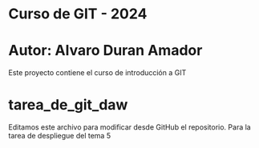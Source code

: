 # Curso de GIT - 2024
# Autor: Alvaro Duran Amador

Este proyecto contiene el curso de introducción a GIT
# tarea_de_git_daw
Editamos este archivo para modificar desde GitHub el repositorio.
Para la tarea de despliegue del tema 5
